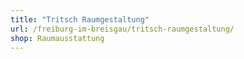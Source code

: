 ```yaml
---
title: "Tritsch Raumgestaltung"
url: /freiburg-im-breisgau/tritsch-raumgestaltung/
shop: Raumausstattung
---
```

